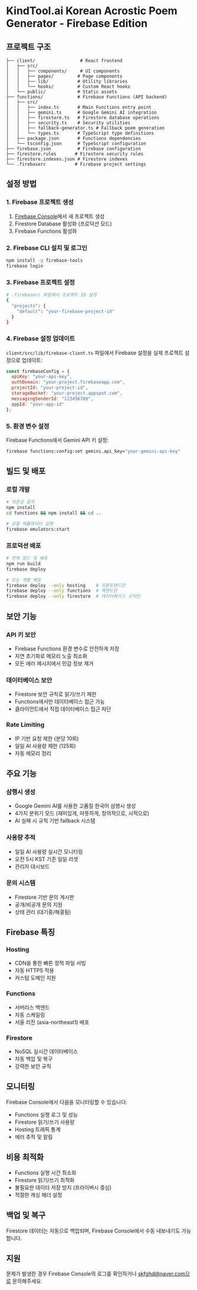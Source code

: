 # KindTool.ai Korean Acrostic Poem Generator - Firebase Edition

## 프로젝트 구조

```
├── client/                 # React frontend
│   ├── src/
│   │   ├── components/     # UI components  
│   │   ├── pages/         # Page components
│   │   ├── lib/           # Utility libraries
│   │   └── hooks/         # Custom React hooks
│   └── public/            # Static assets
├── functions/             # Firebase Functions (API backend)
│   ├── src/
│   │   ├── index.ts       # Main Functions entry point
│   │   ├── gemini.ts      # Google Gemini AI integration
│   │   ├── firestore.ts   # Firestore database operations
│   │   ├── security.ts    # Security utilities
│   │   ├── fallback-generator.ts # Fallback poem generation
│   │   └── types.ts       # TypeScript type definitions
│   ├── package.json       # Functions dependencies
│   └── tsconfig.json      # TypeScript configuration
├── firebase.json          # Firebase configuration
├── firestore.rules       # Firestore security rules
├── firestore.indexes.json # Firestore indexes
└── .firebaserc           # Firebase project settings
```

## 설정 방법

### 1. Firebase 프로젝트 생성
1. [Firebase Console](https://console.firebase.google.com/)에서 새 프로젝트 생성
2. Firestore Database 활성화 (프로덕션 모드)
3. Firebase Functions 활성화

### 2. Firebase CLI 설치 및 로그인
```bash
npm install -g firebase-tools
firebase login
```

### 3. Firebase 프로젝트 설정
```bash
# .firebaserc 파일에서 프로젝트 ID 설정
{
  "projects": {
    "default": "your-firebase-project-id"
  }
}
```

### 4. Firebase 설정 업데이트
`client/src/lib/firebase-client.ts` 파일에서 Firebase 설정을 실제 프로젝트 설정으로 업데이트:

```javascript
const firebaseConfig = {
  apiKey: "your-api-key",
  authDomain: "your-project.firebaseapp.com", 
  projectId: "your-project-id",
  storageBucket: "your-project.appspot.com",
  messagingSenderId: "123456789",
  appId: "your-app-id"
};
```

### 5. 환경 변수 설정
Firebase Functions에서 Gemini API 키 설정:

```bash
firebase functions:config:set gemini.api_key="your-gemini-api-key"
```

## 빌드 및 배포

### 로컬 개발
```bash
# 의존성 설치
npm install
cd functions && npm install && cd ..

# 로컬 에뮬레이터 실행
firebase emulators:start
```

### 프로덕션 배포
```bash
# 전체 빌드 및 배포
npm run build
firebase deploy

# 또는 개별 배포
firebase deploy --only hosting    # 프론트엔드만
firebase deploy --only functions  # 백엔드만  
firebase deploy --only firestore  # 데이터베이스 규칙만
```

## 보안 기능

### API 키 보안
- Firebase Functions 환경 변수로 안전하게 저장
- 지연 초기화로 메모리 노출 최소화
- 모든 에러 메시지에서 민감 정보 제거

### 데이터베이스 보안
- Firestore 보안 규칙로 읽기/쓰기 제한
- Functions에서만 데이터베이스 접근 가능
- 클라이언트에서 직접 데이터베이스 접근 차단

### Rate Limiting
- IP 기반 요청 제한 (분당 10회)
- 일일 AI 사용량 제한 (125회)
- 자동 메모리 정리

## 주요 기능

### 삼행시 생성
- Google Gemini AI를 사용한 고품질 한국어 삼행시 생성
- 4가지 분위기 모드 (재미있게, 따뜻하게, 창의적으로, 시적으로)
- AI 실패 시 규칙 기반 fallback 시스템

### 사용량 추적
- 일일 AI 사용량 실시간 모니터링
- 오전 5시 KST 기준 일일 리셋
- 관리자 대시보드

### 문의 시스템
- Firestore 기반 문의 게시판
- 공개/비공개 문의 지원
- 상태 관리 (대기중/해결됨)

## Firebase 특징

### Hosting
- CDN을 통한 빠른 정적 파일 서빙
- 자동 HTTPS 적용
- 커스텀 도메인 지원

### Functions
- 서버리스 백엔드
- 자동 스케일링
- 서울 리전 (asia-northeast1) 배포

### Firestore
- NoSQL 실시간 데이터베이스
- 자동 백업 및 복구
- 강력한 보안 규칙

## 모니터링

Firebase Console에서 다음을 모니터링할 수 있습니다:
- Functions 실행 로그 및 성능
- Firestore 읽기/쓰기 사용량
- Hosting 트래픽 통계
- 에러 추적 및 알림

## 비용 최적화

- Functions 실행 시간 최소화
- Firestore 읽기/쓰기 최적화
- 불필요한 데이터 저장 방지 (프라이버시 중심)
- 적절한 캐싱 헤더 설정

## 백업 및 복구

Firestore 데이터는 자동으로 백업되며, Firebase Console에서 수동 내보내기도 가능합니다.

## 지원

문제가 발생한 경우 Firebase Console의 로그를 확인하거나 skfghd@naver.com으로 문의해주세요.